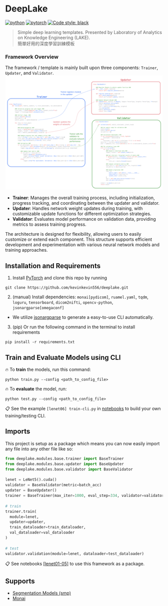 # DeepLake

[![python](https://img.shields.io/badge/Python-3.9.19-3776AB.svg?style=flat&logo=python&logoColor=white)](https://www.python.org)  [![pytorch](https://img.shields.io/badge/PyTorch-2.2.0+cu118-EE4C2C.svg?style=flat&logo=pytorch)](https://pytorch.org) [![Code style: black](https://img.shields.io/badge/Code%20Style-Black-000000.svg)](https://github.com/psf/black)

> Simple deep learning templates. Presented by Laboratory of Analytics on Knowledge Engineering
(LAKE).<br>
> 簡單好用的深度學習訓練模板

### Framework Overview
The framework / template is mainly built upon three components: `Trainer`, `Updater`, and `Validator`.
![image](images/structure.png)

* **Trainer**: Manages the overall training process, including initialization, progress tracking, and coordinating between the updater and validator.
* **Updater**: Handles network weight updates during training, with customizable update functions for different optimization strategies.
* **Validator**: Evaluates model performance on validation data, providing metrics to assess training progress.

The architecture is designed for flexibility, allowing users to easily customize or extend each component. This structure supports efficient development and experimentation with various neural network models and training approaches.

## Installation and Requirements
1. Install [PyTorch](https://pytorch.org/) and clone this repo by running
```
git clone https://github.com/kevinkevin556/deeplake.git
```
2. (manual) Install dependencies: `monai[pydicom]`,  `ruamel.yaml`, `tqdm`, `loguru`, `tensorboard`, `dicom2nifti`,  `opencv-python`, `jsonargparse[omegaconf]`
  * We utilize [jsonargparse](https://github.com/omni-us/jsonargparse) to generate a easy-to-use CLI automatically.
3. (pip) Or run the following command in the terminal to install requirements
```setup
pip install -r requirements.txt
```
## Train and Evaluate Models using CLI

🔥 To **train** the models, run this command:

```train
python train.py --config <path_to_config_file>
```

🔥 To **evaluate** the model, run:

```eval
python test.py --config <path_to_config_file>
```

📋 See the example `[lenet06] train-cli.py` in [notebooks](./notebooks/) to build your own training/testing CLI.


## Imports
This project is setup as a package which means you can now easily import any file into any other file like so:

```python
from deeplake.modules.base.trainer import BaseTrainer
from deeplake.modules.base.updater import BaseUpdater
from deeplake.modules.base.validator import BaseValidator

lenet = LeNet5().cuda()
validator = BaseValidator(metric=batch_acc)
updater = BaseUpdater()
trainer = BaseTrainer(max_iter=1000, eval_step=334, validator=validator)

# train
trainer.train(
  module=lenet,
  updater=updater,
  train_dataloader=train_dataloader,
  val_dataloader=val_dataloader
)

# test
validator.validation(module=lenet, dataloader=test_dataloader)
```

📋 See notebooks [[lenet01-05]](./notebooks/) to use this framework as a package.

## Supports

* [Segmentation Models (smp)](https://github.com/qubvel-org/segmentation_models.pytorch)
* [Monai]()


<!--
## Contributing

>📋  Pick a licence and describe how to contribute to your code repository. 

--> 


